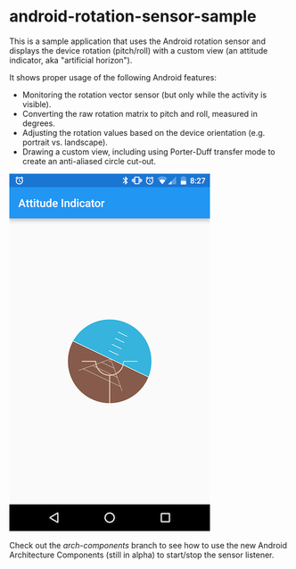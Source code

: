 android-rotation-sensor-sample
==============================
This is a sample application that uses the Android rotation sensor and displays the device rotation (pitch/roll) with a custom view (an attitude indicator, aka "artificial horizon").

It shows proper usage of the following Android features:
- Monitoring the rotation vector sensor (but only while the activity is visible).
- Converting the raw rotation matrix to pitch and roll, measured in degrees.
- Adjusting the rotation values based on the device orientation (e.g. portrait vs. landscape).
- Drawing a custom view, including using Porter-Duff transfer mode to create an anti-aliased circle cut-out.

![Screenshot](screenshot.png)

Check out the _arch-components_ branch to see how to use the new Android Architecture Components (still in alpha) to start/stop the sensor listener.